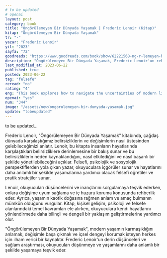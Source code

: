 ```yaml
---
# to be updated
# openai
layout: post
category: book
title: "Öngörülemeyen Bir Dünyada Yaşamak | Frederic Lenoir (Kitap)"
kitap: "Öngörülemeyen Bir Dünyada Yaşamak"
tr: "-"
yazar: "Frederic Lenoir"
yil: "2023"
sayfa: "72"
goodreads: "https://www.goodreads.com/book/show/62221568-ng-r-lemeyen-bir-d-nyada-ya-amak"
description: "Öngörülemeyen Bir Dünyada Yaşamak, Frederic Lenoir'un rehberlik edici ve ilham verici bir kitabıdır, çağdaş dünyadaki belirsizliklerle başa çıkmak ve hayatı anlamlı kılmak için felsefi içgörüler sunar."
last_modified_at: 2023-06-22
published: true
posted: 2023-06-22
tag: "felsefe"
reread: "no"
rating: "4"
eng: "This book explores how to navigate the uncertainties of modern life and find meaning in the midst of change."
openai: "yes"
num: "344"
image: "/assets/new/ongorulemeyen-bir-dunyada-yasamak.jpg"
update: "tobeupdated"
---
```


to be updated...

Frederic Lenoir, "Öngörülemeyen Bir Dünyada Yaşamak" kitabında, çağdaş dünyada karşılaştığımız belirsizliklerin ve değişimlerin nasıl üstesinden gelebileceğimizi anlatır. Lenoir, bu kitapta insanların hayatlarında karşılaştıkları belirsizliklere derinlemesine bir bakış sunar ve bu belirsizliklerin neden kaynaklandığını, nasıl etkilediğini ve nasıl başarılı bir şekilde yönetilebileceğini açıklar. Felsefi, psikolojik ve sosyolojik perspektiflerden yola çıkan yazar, okuyuculara içgörüler sunar ve hayatlarını daha anlamlı bir şekilde yaşamalarına yardımcı olacak felsefi öğretiler ve pratik stratejiler sunar.

Lenoir, okuyucuları düşüncelerini ve inançlarını sorgulamaya teşvik ederken, onlara değişime uyum sağlama ve iç huzuru koruma konusunda rehberlik eder. Ayrıca, yaşamın kaotik doğasına rağmen anlam ve amaç bulmanın mümkün olduğunu vurgular. Kitap, kişisel gelişim, psikoloji ve felsefe alanlarındaki temel kavramları ele alırken, okuyuculara kendi hayatlarını yönlendirmede daha bilinçli ve dengeli bir yaklaşım geliştirmelerine yardımcı olur.

"Öngörülemeyen Bir Dünyada Yaşamak", modern yaşamın karmaşıklığını anlamak, değişimle başa çıkmak ve içsel dengeyi korumak isteyen herkes için ilham verici bir kaynaktır. Frederic Lenoir'un derin düşünceleri ve sağlam araştırması, okuyucuları düşünmeye ve yaşamlarını daha anlamlı bir şekilde yaşamaya teşvik eder.
